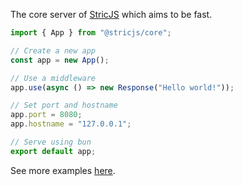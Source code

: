 The core server of [StricJS](https://github.com/bunsvr) which aims to be fast.

```typescript
import { App } from "@stricjs/core";

// Create a new app
const app = new App();

// Use a middleware
app.use(async () => new Response("Hello world!"));

// Set port and hostname
app.port = 8080;
app.hostname = "127.0.0.1";

// Serve using bun
export default app;
```

See more examples [here](/assets/examples).


